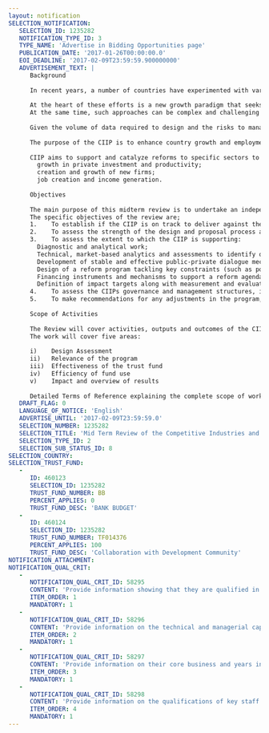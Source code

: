 ```yaml
---
layout: notification
SELECTION_NOTIFICATION: 
   SELECTION_ID: 1235282
   NOTIFICATION_TYPE_ID: 3
   TYPE_NAME: 'Advertise in Bidding Opportunities page'
   PUBLICATION_DATE: '2017-01-26T00:00:00.0'
   EOI_DEADLINE: '2017-02-09T23:59:59.900000000'
   ADVERTISEMENT_TEXT: |
      Background
      
      In recent years, a number of countries have experimented with various implementation modalities to correct market and governance failures within and across industries. They include economic zones, growth poles, global value chain development, city-level competitiveness strategies, and innovation systems, among others.  Each of these modalities integrates and sequences basic elements of private sector development: regulatory and business environment reforms, public investment in basic and industrial infrastructure, as well as skills development, institutional strengthening of public agencies and cluster institutions, and catalytic mechanisms to enhance access to finance for private firms.
      
      At the heart of these efforts is a new growth paradigm that seeks to motivate collective action by public and private actors at the industry level, and to forge linkages to the larger domestic economy through cross-sectoral and spatially-targeted efforts.  Their innovative aspects lie in the ability to bundle and deliver support to industries; to coordinate macro, mezzo, and micro-level reforms; and to convene public and private sector actors.  Increased private sector investment, greater entry of new firms, and higher productivity in select industries will result in positive spillovers to the broader economy and significant sustainable job growth. 
      At the same time, such approaches can be complex and challenging to implement.  The associated risks can be managed through programmatic design, prioritization of activities (for example, through sector sequencing), use of recursive approaches in the design and implementation based on extensive public-private dialogue, and reliance on third party monitoring and short feedback loops.
      
      Given the volume of data required to design and the risks to manage during implementation, such interventions require a considerable amount of resources during their design and implementation. To address this situation, in 2012-2013, the World Bank, the European Union (EU), the African, Caribbean, Pacific Group of States Secretariat (ACP), and the governments of Austria, Switzerland and Norway, set up a multi-donor trust fund partnership under the umbrella of the Competitive Industries and Innovation Program (CIIP), managed by the World Bank.
      
      The purpose of the CIIP is to enhance country growth and employment prospects by supporting public policies and investments that promote competitiveness and innovation within and across industries.  In doing so, CIIP has developed two windows of financing, one for knowledge and one for country-level operations financed by donors (including the World Bank).  The knowledge window is aimed at applied research that can be directly used to inform the design and implementation mechanisms of country operations supporting competitiveness and innovation. The country operation window seeks to support development projects with the specific objective of creating jobs, increasing firm level productivity and innovation, and doing so with positive social spillovers.
      
      CIIP aims to support and catalyze reforms to specific sectors to help drive innovation and competitiveness improvements. This in turn contributes to a set of tangible outcomes. Specifically, CIIP is focused on achieving concrete impacts on: 
      	growth in private investment and productivity;
      	creation and growth of new firms; 
      	job creation and income generation.
      
      Objectives
      
      The main purpose of this midterm review is to undertake an independent and objective assessment of the programs design and structure, as well as progress on implementation and achievements to date, in order to draw out key lessons and to recommend improvements in the implementation processes and management. Some of the questions that the review will address include: is the program relevant as an instrument of the new growth paradigm and new industrial policy but also in terms of geography (MICs, LICs and Fragile Economies). Is there value addition? Is the design effective? Is the CIIP structure working in the client countries? Is the grant proposal mechanism working well in terms of donor support vs WBG resources? Is implementation effective? And where else can the program improve?
      The specific objectives of the review are;
      1.	To establish if the CIIP is on track to deliver against the programs results framework indicators (outputs and outcomes) by the target date of 2019.
      2.	To assess the strength of the design and proposal process and make recommendations for refinement. 
      3.	To assess the extent to which the CIIP is supporting: 
      	Diagnostic and analytical work;
      	Technical, market-based analytics and assessments to identify opportunities and market failures;
      	Development of stable and effective public-private dialogue mechanisms;
      	Design of a reform program tackling key constraints (such as policy and regulatory concerns, access to finance, skills and technology transfer, infrastructure, and institution-building);
      	Financing instruments and mechanisms to support a reform agenda;
      	Definition of impact targets along with measurement and evaluation.
      4.	To assess the CIIPs governance and management structures, including monitoring, reporting to donors and financial management of the trust fund.
      5.	To make recommendations for any adjustments in the program, as required, and to present a corresponding action matrix.
      
      Scope of Activities
      
      The Review will cover activities, outputs and outcomes of the CIIP beginning with development of the initial work programs. It will broadly follow the OECDs Development Assistance Committees criteria for Evaluating Development Assistance, namely in terms of assessing the trust funds design, relevance, effectiveness, efficiency, impact, sustainability, and visibility in terms of developing competitiveness industry innovation policies, and exit strategy. 
      The work will cover five areas:
      
      i)	Design Assessment
      ii)	Relevance of the program 
      iii)	Effectiveness of the trust fund
      iv)	Efficiency of fund use
      v)	Impact and overview of results
      
      Detailed Terms of Reference explaining the complete scope of work, objectives and scope of activities is attached.
   DRAFT_FLAG: 0
   LANGUAGE_OF_NOTICE: 'English'
   ADVERTISE_UNTIL: '2017-02-09T23:59:59.0'
   SELECTION_NUMBER: 1235282
   SELECTION_TITLE: 'Mid Term Review of the Competitive Industries and Innovation Program'
   SELECTION_TYPE_ID: 2
   SELECTION_SUB_STATUS_ID: 8
SELECTION_COUNTRY: 
SELECTION_TRUST_FUND: 
   - 
      ID: 460123
      SELECTION_ID: 1235282
      TRUST_FUND_NUMBER: BB
      PERCENT_APPLIES: 0
      TRUST_FUND_DESC: 'BANK BUDGET'
   - 
      ID: 460124
      SELECTION_ID: 1235282
      TRUST_FUND_NUMBER: TF014376
      PERCENT_APPLIES: 100
      TRUST_FUND_DESC: 'Collaboration with Development Community'
NOTIFICATION_ATTACHMENT: 
NOTIFICATION_QUAL_CRIT: 
   - 
      NOTIFICATION_QUAL_CRIT_ID: 58295
      CONTENT: 'Provide information showing that they are qualified in the field of the assignment as well as knowledge of the World Bank mandate, operations and procedures.'
      ITEM_ORDER: 1
      MANDATORY: 1
   - 
      NOTIFICATION_QUAL_CRIT_ID: 58296
      CONTENT: 'Provide information on the technical and managerial capabilities of the firm.'
      ITEM_ORDER: 2
      MANDATORY: 1
   - 
      NOTIFICATION_QUAL_CRIT_ID: 58297
      CONTENT: 'Provide information on their core business and years in business.'
      ITEM_ORDER: 3
      MANDATORY: 1
   - 
      NOTIFICATION_QUAL_CRIT_ID: 58298
      CONTENT: 'Provide information on the qualifications of key staff.'
      ITEM_ORDER: 4
      MANDATORY: 1
---
```

